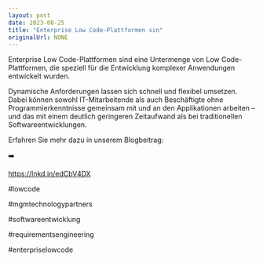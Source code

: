 ```yaml
---
layout: post
date: 2023-08-25
title: "Enterprise Low Code-Plattformen sin"
originalUrl: NONE
---
```


Enterprise Low Code-Plattformen sind eine Untermenge von Low Code-Plattformen, die speziell für die Entwicklung komplexer Anwendungen entwickelt wurden.

Dynamische Anforderungen lassen sich schnell und flexibel umsetzen. Dabei können sowohl IT-Mitarbeitende als auch Beschäftigte ohne Programmierkenntnisse gemeinsam mit und an den Applikationen arbeiten – und das mit einem deutlich geringeren Zeitaufwand als bei traditionellen Softwareentwicklungen.

Erfahren Sie mehr dazu in unserem Blogbeitrag:

➡️

https://lnkd.in/edCbV4DX

#lowcode

#mgmtechnologypartners

#softwareentwicklung

#requirementsengineering

#enterpriselowcode